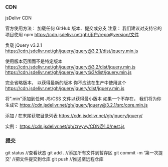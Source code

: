 ### CDN
jsDelivr CDN

官方使用方法：
加载任何 GitHub 版本、提交或分支
注意： 我们建议对支持它的项目使用 npm
https://cdn.jsdelivr.net/gh/用户/repo@version/文件

负载 jQuery v3.2.1
https://cdn.jsdelivr.net/gh/jquery/jquery@3.2.1/dist/jquery.min.js

使用版本范围而不是特定版本
https://cdn.jsdelivr.net/gh/jquery/jquery@3.2/dist/jquery.min.js
https://cdn.jsdelivr.net/gh/jquery/jquery@3/dist/jquery.min.js

完全省略版本， 以获得最新的版本
你不应该在生产中使用这个
https://cdn.jsdelivr.net/gh/jquery/jquery/dist/jquery.min.js

将".min"添加到任何 JS/CSS 文件以获得最小版本
如果一个不存在， 我们将为你生成它
https://cdn.jsdelivr.net/gh/jquery/jquery@3.2.1/src/core.min.js

添加 / 在末尾获取目录列表
https://cdn.jsdelivr.net/gh/jquery/jquery/


实例：
https://cdn.jsdelivr.net/gh/zryyyy/CDN@1.0/nest.js

### 提交
git status                    //查看状态
git add .                     //添加所有文件到暂存区
git commit -m '第一次提交'      //把文件提交到仓库
git push                      //推送至远程仓库
